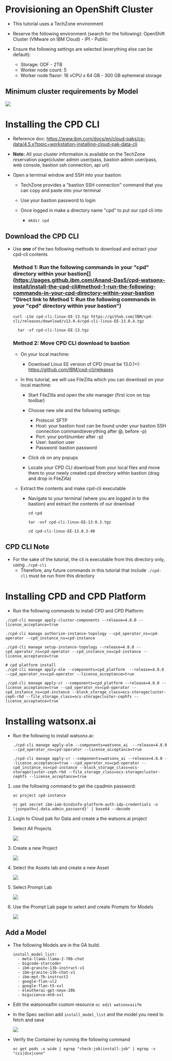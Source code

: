 

# Provisioning an OpenShift Cluster
- This tutorial uses a TechZone environment
- Reserve the following environment (search for the following): OpenShift Cluster (VMware on IBM Cloud) - IPI - Public
- Ensure the following settings are selected (everything else can be default):

	- Storage: ODF - 2TB
	- Worker node count: 5
	- Worker node flavor: 16 vCPU x 64 GB - 300 GB ephemeral storage

## Minimum cluster requirements by Model[​](https://pages.github.ibm.com/Anand-Das5/cpd-watsonx-install/provision-an-openshift-cluster#minimum-cluster-requirements-by-model "Direct link to Minimum cluster requirements by Model")
![](https://pages.github.ibm.com/Anand-Das5/cpd-watsonx-install/assets/images/min_requirements-5866586d01c150a77975a3d2ef9e2acd.png "")




# Installing the CPD CLI
- Reference doc: <https://www.ibm.com/docs/en/cloud-paks/cp-data/4.5.x?topic=workstation-installing-cloud-pak-data-cli>

- **Note:**  All your cluster information is available on the TechZone reservation page(cluster admin user/pass, bastion admin user/pass, web console, bastion ssh connection, api url)
- Open a terminal window and SSH into your bastion:

	- TechZone provides a "bastion SSH connection" command that you can copy and paste into your terminal
	- Use your bastion password to login
	- Once logged in make a directory name "cpd" to put our cpd cli into	

		- `mkdir cpd`

## Download the CPD CLI[​](https://pages.github.ibm.com/Anand-Das5/cpd-watsonx-install/install-the-cpd-cli#download-the-cpd-cli "Direct link to Download the CPD CLI")
- Use **one**  of the two following methods to download and extract your cpd-cli contents

	### Method 1: Run the following commands in your "cpd" directory within your bastion[​](https://pages.github.ibm.com/Anand-Das5/cpd-watsonx-install/install-the-cpd-cli#method-1-run-the-following-commands-in-your-cpd-directory-within-your-bastion "Direct link to Method 1: Run the following commands in your "cpd" directory within your bastion")
	``` codeBlockLines_e6Vv
	curl -LSo cpd-cli-linux-EE-13.tgz https://github.com/IBM/cpd-cli/releases/download/v13.0.4/cpd-cli-linux-EE-13.0.4.tgz

	  tar -xf cpd-cli-linux-EE-13.tgz
	```

	### Method 2: Move CPD CLI download to bastion[​](https://pages.github.ibm.com/Anand-Das5/cpd-watsonx-install/install-the-cpd-cli#method-2-move-cpd-cli-download-to-bastion "Direct link to Method 2: Move CPD CLI download to bastion")
	- On your local machine:	

		- Download Linux EE version of CPD (must be 13.0.1+): <https://github.com/IBM/cpd-cli/releases>
	- In this tutorial, we will use FileZilla which you can download on your local machine:	

		- Start FileZilla and open the site manager (first icon on top toolbar)	
		- Choose new site and the following settings:			

			- Protocol: SFTP			
			- Host: your bastion host can be found under your bastion SSH connection command(everything after @, before -p)			
			- Port: your port(number after -p)			
			- User: bastion user			
			- Password: bastion password	
		- Click ok on any popups	
		- Locate your CPD CLI download from your local files and move them to your newly created cpd directory within bastion (drag and drop in FileZilla)
	- Extract the contents and make cpd-cli executable	

		- Navigate to your terminal (where you are logged in to the bastion) and extract the contents of our download			

			``` codeBlockLines_e6Vv			
			cd cpd			

			tar -xvf cpd-cli-linux-EE-13.0.3.tgz			

			cd cpd-cli-linux-EE-13.0.3-40			
			```

## CPD CLI Note[​](https://pages.github.ibm.com/Anand-Das5/cpd-watsonx-install/install-the-cpd-cli#cpd-cli-note "Direct link to CPD CLI Note")
- For the sake of the tutorial, the cli is executable from this directory only, using `./cpd-cli` 
	- Therefore, any future commands in this tutorial that include `./cpd-cli`  must be run from this directory


# Installing CPD and CPD Platform
- Run the following commands to install CPD and CPD Platform:

``` codeBlockLines_e6Vv
./cpd-cli manage apply-cluster-components --release=4.8.0 --license_acceptance=true

./cpd-cli manage authorize-instance-topology --cpd_operator_ns=cpd-operator --cpd_instance_ns=cpd-instance

./cpd-cli manage setup-instance-topology --release=4.8.0 --cpd_operator_ns=cpd-operator --cpd_instance_ns=cpd-instance --license_acceptance=true

# cpd platform install
./cpd-cli manage apply-olm --components=cpd_platform  --release=4.8.0 --cpd_operator_ns=cpd-operator --license_acceptance=true

./cpd-cli manage apply-cr --components=cpd_platform --release=4.8.0 --license_acceptance=true --cpd_operator_ns=cpd-operator --cpd_instance_ns=cpd-instance --block_storage_class=ocs-storagecluster-ceph-rbd --file_storage_class=ocs-storagecluster-cephfs --license_acceptance=true
```





# Installing watsonx.ai
- Run the following to install watsonx.ai:

	``` codeBlockLines_e6Vv
	./cpd-cli manage apply-olm --components=watsonx_ai  --release=4.8.0 --cpd_operator_ns=cpd-operator --license_acceptance=true

	./cpd-cli manage apply-cr --components=watsonx_ai --release=4.8.0 --license_acceptance=true --cpd_operator_ns=cpd-operator --cpd_instance_ns=cpd-instance --block_storage_class=ocs-storagecluster-ceph-rbd --file_storage_class=ocs-storagecluster-cephfs --license_acceptance=true
	```

1. use the following command to get the cpadmin password:

	``` codeBlockLines_e6Vv
	oc project cpd-instance 

	oc get secret ibm-iam-bindinfo-platform-auth-idp-credentials -o 'jsonpath={.data.admin_password}' | base64 --decode
	```
2. Login to Cloud pak for Data and create a the watsonx.ai project

	Select All Projects

	![](https://pages.github.ibm.com/Anand-Das5/cpd-watsonx-install/assets/images/allprojects-2761ef6d0296a8c68ba212e418af595d.png "")
3. Create a new Project

	![](https://pages.github.ibm.com/Anand-Das5/cpd-watsonx-install/assets/images/new_project-22948832201388c7c0f88490e70aad17.png "")
4. Select the Assets tab and create a new Asset

	![](https://pages.github.ibm.com/Anand-Das5/cpd-watsonx-install/assets/images/new_asset-e5c82ca03faccb414c6e036b25401eda.png "")
5. Select Prompt Lab

	![](https://pages.github.ibm.com/Anand-Das5/cpd-watsonx-install/assets/images/prompt_lab-3123b0521ab2acaaf17b6252004b13c7.png "")
6. Use the Prompt Lab page to select and create Prompts for Models

	![](https://pages.github.ibm.com/Anand-Das5/cpd-watsonx-install/assets/images/prompts-b955463abdb3fc8158d80b9c82e6cd14.png "")

## Add a Model[​](https://pages.github.ibm.com/Anand-Das5/cpd-watsonx-install/watsonx-ai-install#add-a-model "Direct link to Add a Model")
- The following Models are in the GA build.

	``` codeBlockLines_e6Vv
	install_model_list:
	  - meta-llama-llama-2-70b-chat
	  - bigcode-starcoder
	  - ibm-granite-13b-instruct-v1
	  - ibm-granite-13b-chat-v1
	  - ibm-mpt-7b-instruct2
	  - google-flan-ul2
	  - google-flan-t5-xxl
	  - eleutherai-gpt-neox-20b
	  - bigscience-mt0-xxl
	```
- Edit the watsonxaifm custom resource `oc edit watsonxaiifm`
- In the Spec section add `install_model_list`  and the model you need to fetch and save

	![](https://pages.github.ibm.com/Anand-Das5/cpd-watsonx-install/assets/images/model_fetch-936f1177d99293599f1b1123c42e0ffd.png "")
- Verify the Container by running the following command

	``` codeBlockLines_e6Vv
	oc get pods -o wide | egrep "check-job|install-job" | egrep -v "ccs|dsx|conn"
	```